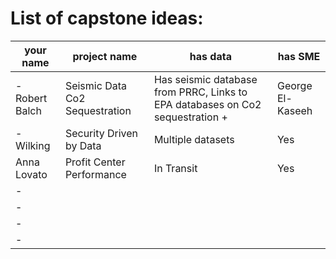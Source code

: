 # List of capstone ideas:
your name | project name | has data | has SME
| - | - | - | - |
| - Robert Balch | Seismic Data Co2 Sequestration | Has seismic database from PRRC, Links to EPA databases on Co2 sequestration + | George El-Kaseeh 
| - Wilking| Security Driven by Data | Multiple datasets | Yes|
| Anna Lovato | Profit Center Performance | In Transit | Yes
| - 
| - 
| - 
| - 


